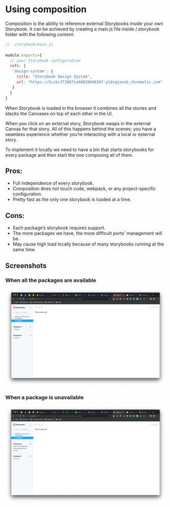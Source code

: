 # Using composition  

Composition is the ability to reference external Storybooks inside your own Storybook. It can be achieved by creating a main.js file inside <projectRoot>/.storybook folder with the following content:

```js
// .storybook/main.js

module.exports={
  // your Storybook configuration
  refs: {
   'design-system': {
     title: "Storybook Design System",
     url: "https://5ccbc373887ca40020446347-yldsqjoxzb.chromatic.com"
   }
  }
}
```

When Storybook is loaded in the browser it combines all the stories and stacks the Canvases on top of each other in the UI.

When you click on an external story, Storybook swaps in the external Canvas for that story. All of this happens behind the scenes; you have a seamless experience whether you’re interacting with a local or external story.

To implement it locally we need to have a bin that starts storybooks for every package and then start the one composing all of them.

## Pros:
- Full independence of every storybook.
- Composition does not touch code, webpack, or any project-specific configuration.
- Pretty fast as the only one storybook is loaded at a time.

## Cons:
- Each package’s storybook requires support.
- The more packages we have, the more difficult ports' management will be.
- May cause high load locally because of many storybooks running at the same time.

## Screenshots

### When all the packages are available

![](./screenshot-1.png)

### When a package is unavailable

![](./screenshot-2.png)
